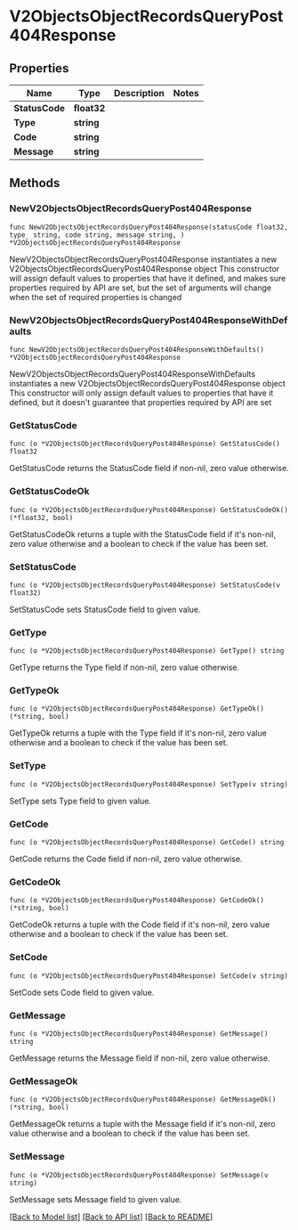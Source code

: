 # V2ObjectsObjectRecordsQueryPost404Response

## Properties

Name | Type | Description | Notes
------------ | ------------- | ------------- | -------------
**StatusCode** | **float32** |  | 
**Type** | **string** |  | 
**Code** | **string** |  | 
**Message** | **string** |  | 

## Methods

### NewV2ObjectsObjectRecordsQueryPost404Response

`func NewV2ObjectsObjectRecordsQueryPost404Response(statusCode float32, type_ string, code string, message string, ) *V2ObjectsObjectRecordsQueryPost404Response`

NewV2ObjectsObjectRecordsQueryPost404Response instantiates a new V2ObjectsObjectRecordsQueryPost404Response object
This constructor will assign default values to properties that have it defined,
and makes sure properties required by API are set, but the set of arguments
will change when the set of required properties is changed

### NewV2ObjectsObjectRecordsQueryPost404ResponseWithDefaults

`func NewV2ObjectsObjectRecordsQueryPost404ResponseWithDefaults() *V2ObjectsObjectRecordsQueryPost404Response`

NewV2ObjectsObjectRecordsQueryPost404ResponseWithDefaults instantiates a new V2ObjectsObjectRecordsQueryPost404Response object
This constructor will only assign default values to properties that have it defined,
but it doesn't guarantee that properties required by API are set

### GetStatusCode

`func (o *V2ObjectsObjectRecordsQueryPost404Response) GetStatusCode() float32`

GetStatusCode returns the StatusCode field if non-nil, zero value otherwise.

### GetStatusCodeOk

`func (o *V2ObjectsObjectRecordsQueryPost404Response) GetStatusCodeOk() (*float32, bool)`

GetStatusCodeOk returns a tuple with the StatusCode field if it's non-nil, zero value otherwise
and a boolean to check if the value has been set.

### SetStatusCode

`func (o *V2ObjectsObjectRecordsQueryPost404Response) SetStatusCode(v float32)`

SetStatusCode sets StatusCode field to given value.


### GetType

`func (o *V2ObjectsObjectRecordsQueryPost404Response) GetType() string`

GetType returns the Type field if non-nil, zero value otherwise.

### GetTypeOk

`func (o *V2ObjectsObjectRecordsQueryPost404Response) GetTypeOk() (*string, bool)`

GetTypeOk returns a tuple with the Type field if it's non-nil, zero value otherwise
and a boolean to check if the value has been set.

### SetType

`func (o *V2ObjectsObjectRecordsQueryPost404Response) SetType(v string)`

SetType sets Type field to given value.


### GetCode

`func (o *V2ObjectsObjectRecordsQueryPost404Response) GetCode() string`

GetCode returns the Code field if non-nil, zero value otherwise.

### GetCodeOk

`func (o *V2ObjectsObjectRecordsQueryPost404Response) GetCodeOk() (*string, bool)`

GetCodeOk returns a tuple with the Code field if it's non-nil, zero value otherwise
and a boolean to check if the value has been set.

### SetCode

`func (o *V2ObjectsObjectRecordsQueryPost404Response) SetCode(v string)`

SetCode sets Code field to given value.


### GetMessage

`func (o *V2ObjectsObjectRecordsQueryPost404Response) GetMessage() string`

GetMessage returns the Message field if non-nil, zero value otherwise.

### GetMessageOk

`func (o *V2ObjectsObjectRecordsQueryPost404Response) GetMessageOk() (*string, bool)`

GetMessageOk returns a tuple with the Message field if it's non-nil, zero value otherwise
and a boolean to check if the value has been set.

### SetMessage

`func (o *V2ObjectsObjectRecordsQueryPost404Response) SetMessage(v string)`

SetMessage sets Message field to given value.



[[Back to Model list]](../README.md#documentation-for-models) [[Back to API list]](../README.md#documentation-for-api-endpoints) [[Back to README]](../README.md)


